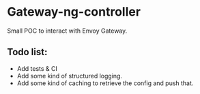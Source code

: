 # Gateway-ng-controller

Small POC to interact with Envoy Gateway. 

## Todo list:

- Add tests & CI
- Add some kind of structured logging.
- Add some kind of caching to retrieve the config and push that. 
